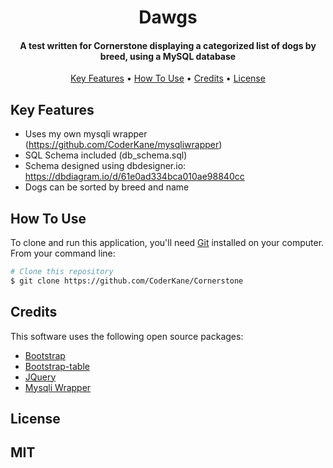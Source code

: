 
<h1 align="center">
  Dawgs
</h1>

<h4 align="center">A test written for Cornerstone displaying a categorized list of dogs by breed, using a MySQL database</h4>

<p align="center">
  <a href="#key-features">Key Features</a> •
  <a href="#how-to-use">How To Use</a> •
  <a href="#credits">Credits</a> •
  <a href="#license">License</a>
</p>

## Key Features

* Uses my own mysqli wrapper (https://github.com/CoderKane/mysqliwrapper)
* SQL Schema included (db_schema.sql)
* Schema designed using dbdesigner.io:
https://dbdiagram.io/d/61e0ad334bca010ae98840cc
* Dogs can be sorted by breed and name

## How To Use

To clone and run this application, you'll need [Git](https://git-scm.com) installed on your computer. From your command line:

```bash
# Clone this repository
$ git clone https://github.com/CoderKane/Cornerstone
```

## Credits

This software uses the following open source packages:

- [Bootstrap](https://getbootstrap.com/)
- [Bootstrap-table](https://bootstrap-table.com/)
- [JQuery](https://jquery.com/)
- [Mysqli Wrapper](https://github.com/CoderKane/mysqliwrapper)

## License
MIT
---


